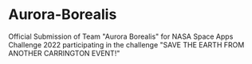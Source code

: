 # Aurora-Borealis
Official Submission of Team "Aurora Borealis" for NASA Space Apps Challenge 2022 participating in the challenge "SAVE THE EARTH FROM ANOTHER CARRINGTON EVENT!"
